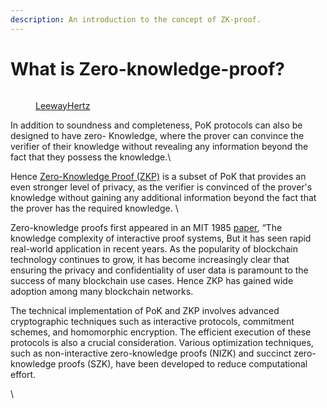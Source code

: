 ```yaml
---
description: An introduction to the concept of ZK-proof.
---
```


# What is Zero-knowledge-proof?

<figure><img src="https://d3lkc3n5th01x7.cloudfront.net/wp-content/uploads/2021/09/13224421/Inherent-Properties-of-Zero-Knowledge-Proof.svg" alt=""><figcaption><p><a href="https://www.leewayhertz.com/zero-knowledge-proof-and-blockchain/#What-are-the-advantages-of-Zero-Knowledge-Proof">LeewayHertz</a></p></figcaption></figure>

In addition to soundness and completeness, PoK protocols can also be designed to have zero- Knowledge, where the prover can convince the verifier of their knowledge without revealing any information beyond the fact that they possess the knowledge.\


Hence [Zero-Knowledge Proof (ZKP)](https://academy.binance.com/en/glossary/zero-knowledge-proofs) is a subset of PoK that provides an even stronger level of privacy, as the verifier is convinced of the prover's knowledge without gaining any additional information beyond the fact that the prover has the required knowledge. \


Zero-knowledge proofs first appeared in an MIT 1985 [paper](https://people.csail.mit.edu/silvio/Selected%20Scientific%20Papers/Proof%20Systems/The\_Knowledge\_Complexity\_Of\_Interactive\_Proof\_Systems.pdf), “The knowledge complexity of interactive proof systems, But it has seen rapid real-world application in recent years. As the popularity of blockchain technology continues to grow, it has become increasingly clear that ensuring the privacy and confidentiality of user data is paramount to the success of many blockchain use cases. Hence  ZKP has gained wide adoption among many blockchain networks.



The technical implementation of PoK and ZKP involves advanced cryptographic techniques such as interactive protocols, commitment schemes, and homomorphic encryption. The efficient execution of these protocols is also a crucial consideration. Various optimization techniques, such as non-interactive zero-knowledge proofs (NIZK) and succinct zero-knowledge proofs (SZK), have been developed to reduce computational effort.

\
